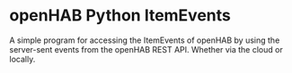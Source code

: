 # openHAB Python ItemEvents
A simple program for accessing the ItemEvents of openHAB by using the server-sent events from the openHAB REST API. Whether via the cloud or locally.
